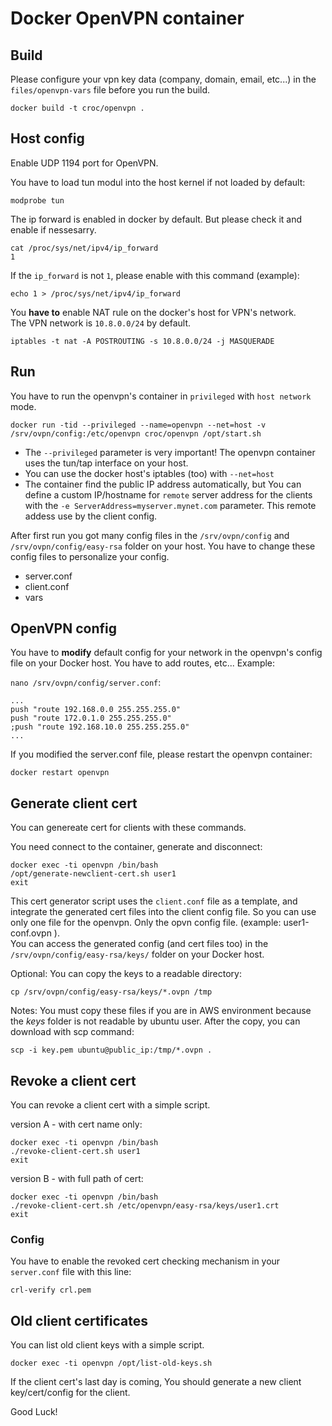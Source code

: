 # Docker OpenVPN container

## Build

Please configure your vpn key data (company, domain, email, etc...) in the `files/openvpn-vars` file before you run the build.

```
docker build -t croc/openvpn .
```
## Host config

Enable UDP 1194 port for OpenVPN.

You have to load tun modul into the host kernel if not loaded by default:

```
modprobe tun
```

The ip forward is enabled in docker by default. But please check it and enable if nessesarry.

```
cat /proc/sys/net/ipv4/ip_forward
1
```

If the `ip_forward` is not `1`, please enable with this command (example):

```
echo 1 > /proc/sys/net/ipv4/ip_forward
```

You **have to** enable NAT rule on the docker's host for VPN's network.  
The VPN network is `10.8.0.0/24` by default.

```
iptables -t nat -A POSTROUTING -s 10.8.0.0/24 -j MASQUERADE
```

## Run

You have to run the openvpn's container in `privileged` with `host network` mode.

```
docker run -tid --privileged --name=openvpn --net=host -v /srv/ovpn/config:/etc/openvpn croc/openvpn /opt/start.sh
```

  - The `--privileged` parameter is very important! The openvpn container uses the tun/tap interface on your host.
  - You can use the docker host's iptables (too) with `--net=host`
  - The container find the public IP address automatically, but You can define a custom IP/hostname for `remote` server address for the clients with the `-e ServerAddress=myserver.mynet.com` parameter. This remote addess use by the client config.

After first run you got many config files in the `/srv/ovpn/config` and `/srv/ovpn/config/easy-rsa` folder on your host. You have to change these config files to personalize your config.

  - server.conf
  - client.conf
  - vars


## OpenVPN config

You have to **modify** default config for your network in the openvpn's config file on your Docker host.
You have to add routes, etc... Example:

`nano /srv/ovpn/config/server.conf`:

```
...
push "route 192.168.0.0 255.255.255.0"
push "route 172.0.1.0 255.255.255.0"
;push "route 192.168.10.0 255.255.255.0"
...
```

If you modified the server.conf file, please restart the openvpn container:

```
docker restart openvpn
```

## Generate client cert

You can genereate cert for clients with these commands.

You need connect to the container, generate and disconnect:

```
docker exec -ti openvpn /bin/bash
/opt/generate-newclient-cert.sh user1
exit
```

This cert generator script uses the `client.conf` file as a template, and integrate the generated cert files into the client config file. So you can use only one file for the openvpn. Only the opvn config file. (example: user1-conf.ovpn ).  
You can access the generated config (and cert files too) in the `/srv/ovpn/config/easy-rsa/keys/` folder on your Docker host.

Optional:
You can copy the keys to a readable directory:
```
cp /srv/ovpn/config/easy-rsa/keys/*.ovpn /tmp
```
Notes: You must copy these files if you are in AWS environment because the *keys* folder is not readable by ubuntu user. After the copy, you can download with scp command: 
```
scp -i key.pem ubuntu@public_ip:/tmp/*.ovpn .
```

## Revoke a client cert

You can revoke a client cert with a simple script.

version A - with cert name only:
```
docker exec -ti openvpn /bin/bash
./revoke-client-cert.sh user1 
exit
```

version B - with full path of cert:
```
docker exec -ti openvpn /bin/bash
./revoke-client-cert.sh /etc/openvpn/easy-rsa/keys/user1.crt
exit
```

### Config

You have to enable the revoked cert checking mechanism in your `server.conf` file with this line:
```
crl-verify crl.pem
```

## Old client certificates

You can list old client keys with a simple script.

```
docker exec -ti openvpn /opt/list-old-keys.sh
```

If the client cert's last day is coming, You should generate a new client key/cert/config for the client.





Good Luck!

